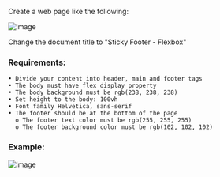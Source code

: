 Create a web page like the following:

![image](https://github.com/nsinorov/SoftUniMainPath/assets/45227327/45a85e8d-c456-48e0-a189-6c3b5f974711)

Change the document title to "Sticky Footer - Flexbox"

### Requirements:

    • Divide your content into header, main and footer tags
    • The body must have flex display property
    • The body background must be rgb(238, 238, 238)
    • Set height to the body: 100vh
    • Font family Helvetica, sans-serif
    • The footer should be at the bottom of the page
      o The footer text color must be rgb(255, 255, 255)
      o The footer background color must be rgb(102, 102, 102)

### Example:

![image](https://github.com/nsinorov/SoftUniMainPath/assets/45227327/28f4fa64-7b4c-4623-86a4-4ea4eb93b251)

